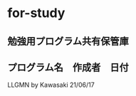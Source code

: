 # for-study
勉強用プログラム共有保管庫
---------------------------
プログラム名　作成者　日付
---------------------------
LLGMN by Kawasaki 21/06/17
